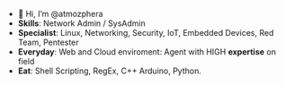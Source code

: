 - 👋 Hi, I’m @atmozphera
- **Skills**: Network Admin / SysAdmin
- **Specialist**: Linux, Networking, Security, IoT, Embedded Devices, Red Team, Pentester
- **Everyday**: Web and Cloud enviroment: Agent with HIGH **expertise** on field
- **Eat**: Shell Scripting, RegEx, C++ Arduino, Python.

